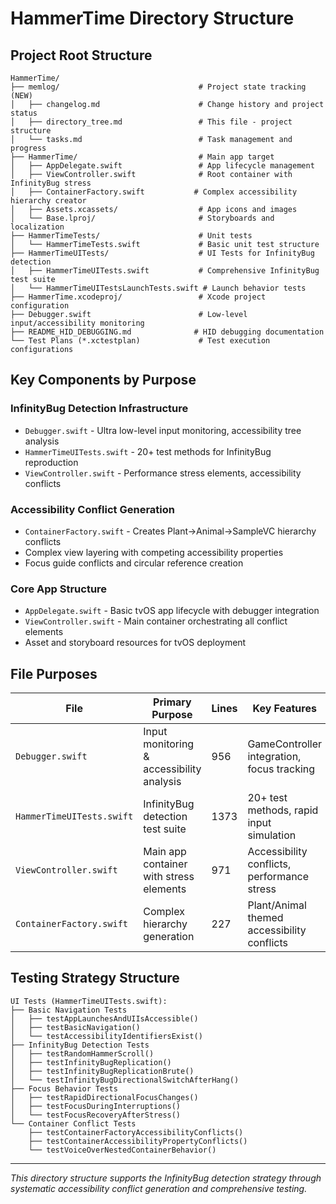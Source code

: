 # HammerTime Directory Structure

## Project Root Structure
```
HammerTime/
├── memlog/                               # Project state tracking (NEW)
│   ├── changelog.md                      # Change history and project status
│   ├── directory_tree.md                 # This file - project structure
│   └── tasks.md                          # Task management and progress
├── HammerTime/                           # Main app target
│   ├── AppDelegate.swift                 # App lifecycle management
│   ├── ViewController.swift              # Root container with InfinityBug stress
│   ├── ContainerFactory.swift           # Complex accessibility hierarchy creator
│   ├── Assets.xcassets/                  # App icons and images
│   └── Base.lproj/                       # Storyboards and localization
├── HammerTimeTests/                      # Unit tests
│   └── HammerTimeTests.swift             # Basic unit test structure
├── HammerTimeUITests/                    # UI Tests for InfinityBug detection
│   ├── HammerTimeUITests.swift           # Comprehensive InfinityBug test suite
│   └── HammerTimeUITestsLaunchTests.swift # Launch behavior tests
├── HammerTime.xcodeproj/                 # Xcode project configuration
├── Debugger.swift                        # Low-level input/accessibility monitoring
├── README_HID_DEBUGGING.md              # HID debugging documentation
└── Test Plans (*.xctestplan)             # Test execution configurations
```

## Key Components by Purpose

### InfinityBug Detection Infrastructure
- `Debugger.swift` - Ultra low-level input monitoring, accessibility tree analysis
- `HammerTimeUITests.swift` - 20+ test methods for InfinityBug reproduction
- `ViewController.swift` - Performance stress elements, accessibility conflicts

### Accessibility Conflict Generation
- `ContainerFactory.swift` - Creates Plant->Animal->SampleVC hierarchy conflicts
- Complex view layering with competing accessibility properties
- Focus guide conflicts and circular reference creation

### Core App Structure
- `AppDelegate.swift` - Basic tvOS app lifecycle with debugger integration
- `ViewController.swift` - Main container orchestrating all conflict elements
- Asset and storyboard resources for tvOS deployment

## File Purposes

| File | Primary Purpose | Lines | Key Features |
|------|----------------|-------|--------------|
| `Debugger.swift` | Input monitoring & accessibility analysis | 956 | GameController integration, focus tracking |
| `HammerTimeUITests.swift` | InfinityBug detection test suite | 1373 | 20+ test methods, rapid input simulation |
| `ViewController.swift` | Main app container with stress elements | 971 | Accessibility conflicts, performance stress |
| `ContainerFactory.swift` | Complex hierarchy generation | 227 | Plant/Animal themed accessibility conflicts |

## Testing Strategy Structure
```
UI Tests (HammerTimeUITests.swift):
├── Basic Navigation Tests
│   ├── testAppLaunchesAndUIIsAccessible()
│   ├── testBasicNavigation()
│   └── testAccessibilityIdentifiersExist()
├── InfinityBug Detection Tests  
│   ├── testRandomHammerScroll()
│   ├── testInfinityBugReplication()
│   ├── testInfinityBugReplicationBrute()
│   └── testInfinityBugDirectionalSwitchAfterHang()
├── Focus Behavior Tests
│   ├── testRapidDirectionalFocusChanges()
│   ├── testFocusDuringInterruptions()
│   └── testFocusRecoveryAfterStress()
└── Container Conflict Tests
    ├── testContainerFactoryAccessibilityConflicts()
    ├── testContainerAccessibilityPropertyConflicts()
    └── testVoiceOverNestedContainerBehavior()
```

---
*This directory structure supports the InfinityBug detection strategy through systematic accessibility conflict generation and comprehensive testing.* 